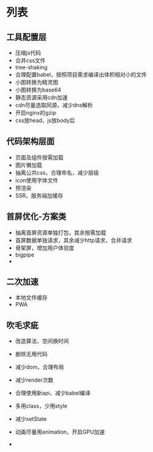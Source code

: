 # 列表

## 工具配置层

- 压缩js代码
- 合并css文件
- tree-shaking
- 合理配置babel，按照项目需求编译出体积相对小的文件
- 小图转换为精灵图
- 小图转换为base64
- 静态资源采用cdn加速
- cdn尽量选取同源，减少dns解析
- 开启nginx的gzip
- css放head，js放body后



## 代码架构层面

- 页面及组件按需加载
- 图片懒加载
- 抽离公共css，合理命名，减少层级
- icon使用字体文件
- 预渲染
- SSR，服务端加缓存


## 首屏优化-方案类

- 抽离首屏资源单独打包，其余按需加载
- 首屏数据单独请求，其余减少http请求，合并请求
- 骨架屏，增加用户体验度
- bigpipe
- 

## 二次加速

- 本地文件缓存
- PWA

## 吹毛求疵

- 改造算法，空间换时间
- 删除无用代码
- 减少dom，合理布局
- 减少render次数
- 合理使用新api，减少babel编译
- 多用class，少用style
- 减少setState
- 动画尽量用animation，开启GPU加速


- 

